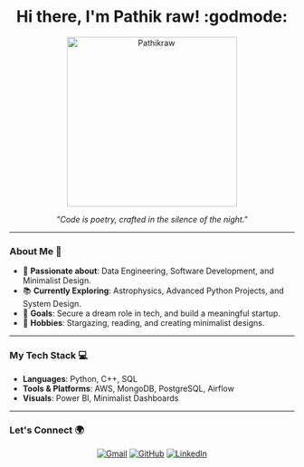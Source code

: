 <h1 align="center">Hi there, I'm Pathik raw! :godmode:</h1>

<p align="center">
  <img src="https://count.getloli.com/@Pathikraw?name=Pathikraw&theme=random&padding=7&offset=0&align=top&scale=1&pixelated=1&darkmode=auto" alt="Pathikraw" width="300">
</p>

<p align="center">
  <em>"Code is poetry, crafted in the silence of the night."</em>
</p>

---

### About Me 🌸

- 🌟 **Passionate about**: Data Engineering, Software Development, and Minimalist Design.
- 📚 **Currently Exploring**: Astrophysics, Advanced Python Projects, and System Design.
- 🎯 **Goals**: Secure a dream role in tech, and build a meaningful startup.
- 🌌 **Hobbies**: Stargazing, reading, and creating minimalist designs.

---

### My Tech Stack 💻

- **Languages**: Python, C++, SQL  
- **Tools & Platforms**: AWS, MongoDB, PostgreSQL, Airflow  
- **Visuals**: Power BI, Minimalist Dashboards  

---

### Let's Connect 🌍

<p align="center">
   <a href="https://mailto:your-email"><img src="https://img.shields.io/badge/GitHub-181717?style=for-the-badge&logo=gmail&logoColor=red" alt="Gmail"></a>
  <a href="https://github.com/your-profile"><img src="https://img.shields.io/badge/GitHub-181717?style=for-the-badge&logo=github&logoColor=white" alt="GitHub"></a>
  <a href="https://linkedin.com/in/your-profile"><img src="https://img.shields.io/badge/LinkedIn-0A66C2?style=for-the-badge&logo=linkedin&logoColor=white" alt="LinkedIn"></a>
</p>
